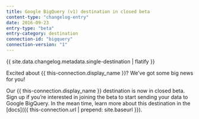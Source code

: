 ```yaml
---
title: Google BigQuery (v1) destination in closed beta
content-type: "changelog-entry"
date: 2016-09-23
entry-type: "beta"
entry-category: destination
connection-id: "bigquery"
connection-version: "1"
---
```


{{ site.data.changelog.metadata.single-destination | flatify }}

Excited about {{ this-connection.display_name }}? We’ve got some big news for you!

Our {{ this-connection.display_name }} destination is now in closed beta. Sign up if you’re interested in joining the beta to start sending your data to Google BigQuery. In the mean time, learn more about this destination in the [docs]({{ this-connection.url | prepend: site.baseurl }}).